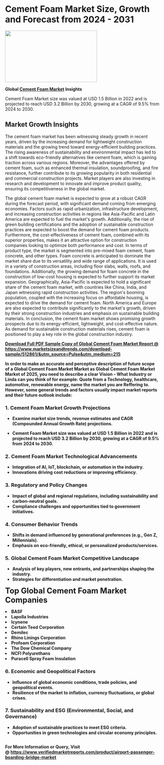 <H1>Cement Foam Market Size, Growth and Forecast from 2024 - 2031</H1><img class="aligncenter size-medium wp-image-584254" src="https://thirdeyenews.in/wp-content/uploads/2024/09/Global-Market-Research-300x168.jpeg" alt="" width="300" height="168" /><p><strong>Global&nbsp;<a href="https://www.marketsizeandtrends.com/download-sample/512861/&amp;utm_source=Pulse&amp;utm_medium=215">Cement Foam Market</a> Insights</strong></p><p>Cement Foam Market size was valued at USD 1.5 Billion in 2022 and is projected to reach USD 3.2 Billion by 2030, growing at a CAGR of 9.5% from 2024 to 2030.</p><p><h2>Market Growth Insights</h2> <p>The cement foam market has been witnessing steady growth in recent years, driven by the increasing demand for lightweight construction materials and the growing trend toward energy-efficient building practices. The rising awareness of sustainability and environmental impact has led to a shift towards eco-friendly alternatives like cement foam, which is gaining traction across various regions. Moreover, the advantages offered by cement foam, such as enhanced thermal insulation, soundproofing, and fire resistance, further contribute to its growing popularity in both residential and commercial construction projects. Market players are also investing in research and development to innovate and improve product quality, ensuring its competitiveness in the global market.</p> <p><strong><a href="#"></a></strong></p> <p>The global cement foam market is expected to grow at a robust CAGR during the forecast period, with significant demand coming from emerging economies. Factors such as rapid urbanization, infrastructure development, and increasing construction activities in regions like Asia-Pacific and Latin America are expected to fuel the market's growth. Additionally, the rise of green building certifications and the adoption of sustainable construction practices are expected to boost the demand for cement foam products. Furthermore, the cost-effectiveness of cement foam, combined with its superior properties, makes it an attractive option for construction companies looking to optimize both performance and cost. In terms of product type, the market is segmented into pre-mixed foam cement, foam concrete, and other types. Foam concrete is anticipated to dominate the market share due to its versatility and wide range of applications. It is used in a variety of construction areas, including floor slabs, walls, roofs, and foundations. Additionally, the growing demand for foam concrete in the construction of low-cost housing is expected to further support its market expansion. Geographically, Asia-Pacific is expected to hold a significant share of the cement foam market, with countries like China, India, and Japan witnessing rapid construction activities. The region's booming population, coupled with the increasing focus on affordable housing, is expected to drive the demand for cement foam. North America and Europe are also expected to contribute significantly to the market's growth, driven by their strong construction industries and emphasis on sustainable building materials. In conclusion, the cement foam market shows promising growth prospects due to its energy-efficient, lightweight, and cost-effective nature. As demand for sustainable construction materials rises, cement foam is positioned to play a key role in the global construction industry. <p><strong><a href="#"></p><p><span class=""><strong>Download Full PDF Sample Copy of Global Cement Foam Market Report</strong> @ <a href="https://www.marketsizeandtrends.com/download-sample/512861/&amp;utm_source=Pulse&amp;utm_medium=215" target="_blank">https://www.marketsizeandtrends.com/download-sample/512861/&amp;utm_source=Pulse&amp;utm_medium=215</a></span></p><p>In order to make an accurate and perceptive description of future scope of a Global&nbsp;Cement Foam Market Market as Global&nbsp;Cement Foam Market Market of 2025, you need to describe a clear Vision &ndash; What Industry or Linda can you think of for example: Quote from a Technology, healthcare, automotive, renewable energy, name the market you are Reffering to. However, some general trends and factors usually impact market reports and their future outlook include:</p><h3>1.&nbsp;<strong>Cement Foam Market Growth Projections</strong></h3><ul><li>Examine market size trends, revenue estimates and CAGR (Compounded Annual Growth Rate) projections.</li><li><p>Cement Foam Market size was valued at USD 1.5 Billion in 2022 and is projected to reach USD 3.2 Billion by 2030, growing at a CAGR of 9.5% from 2024 to 2030.</p></li></ul><h3>2.&nbsp;<strong>Cement Foam Market Technological Advancements</strong></h3><ul><li>Integration of AI, IoT, blockchain, or automation in the industry.</li><li>Innovations driving cost reductions or improving efficiency.</li></ul><h3>3.&nbsp;<strong>Regulatory and Policy Changes</strong></h3><ul><li>Impact of global and regional regulations, including sustainability and carbon-neutral goals.</li><li>Compliance challenges and opportunities tied to government initiatives.</li></ul><h3>4.&nbsp;<strong>Consumer Behavior Trends</strong></h3><ul><li>Shifts in demand influenced by generational preferences (e.g., Gen Z, Millennials).</li><li>Emphasis on eco-friendly, ethical, or personalized products/services.</li></ul><h3>5.&nbsp;<strong>Global Cement Foam Market Competitive Landscape</strong></h3><ul><li>Analysis of key players, new entrants, and partnerships shaping the industry.</li><li>Strategies for differentiation and market penetration.</li></ul><p data-pm-slice="1 1 []"><span style="color: inherit; font-family: inherit; font-size: 25px;">Top Global Cement Foam Market Companies</span></p><div class="" data-test-id=""><p><li>BASF</li><li> Lapolla Industries</li><li> Icynene</li><li> Certain Teed Corporation</li><li> Demilec</li><li> Rhino Linings Corporation</li><li> Profoam Corporation</li><li> The Dow Chemical Company</li><li> NCFI Polyurethans</li><li> Puracell Spray Foam Insulation</li></p></div><h3>6.&nbsp;<strong>Economic and Geopolitical Factors</strong></h3><ul><li>Influence of global economic conditions, trade policies, and geopolitical events.</li><li>Resilience of the market to inflation, currency fluctuations, or global crises.</li></ul><h3>7.&nbsp;<strong>Sustainability and ESG (Environmental, Social, and Governance)</strong></h3><ul><li>Adoption of sustainable practices to meet ESG criteria.</li><li>Opportunities in green technologies and circular economy principles.</li></ul><h2><strong style="font-size: 14px;">For More Information or Query, Visit @&nbsp;</strong><a style="background-color: #ffffff; font-size: 14px;" href="https://www.marketsizeandtrends.com/report/cement-foam-market/" target="_blank">https://www.verifiedmarketreports.com/product/airport-passenger-boarding-bridge-market</a></h2>
